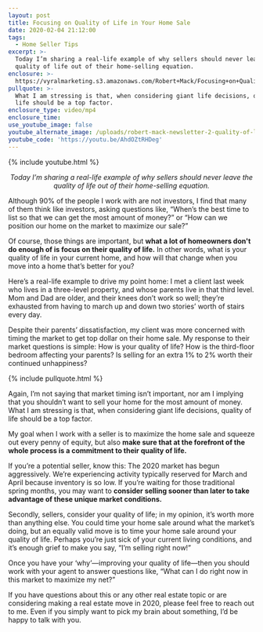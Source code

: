 ```yaml
---
layout: post
title: Focusing on Quality of Life in Your Home Sale
date: 2020-02-04 21:12:00
tags:
  - Home Seller Tips
excerpt: >-
  Today I’m sharing a real-life example of why sellers should never leave the
  quality of life out of their home-selling equation.
enclosure: >-
  https://vyralmarketing.s3.amazonaws.com/Robert+Mack/Focusing+on+Quality+of+Life+in+Your+Home+Sale.mp4
pullquote: >-
  What I am stressing is that, when considering giant life decisions, quality of
  life should be a top factor.
enclosure_type: video/mp4
enclosure_time:
use_youtube_image: false
youtube_alternate_image: /uploads/robert-mack-newsletter-2-quality-of-life-youtube.jpg
youtube_code: 'https://youtu.be/AhdOZtRHDeg'
---
```


{% include youtube.html %}

<p style="text-align: center;"><em>Today I’m sharing a real-life example of why sellers should never leave the quality of life out of their home-selling equation.</em></p>

Although 90% of the people I work with are not investors, I find that many of them think like investors, asking questions like, “When’s the best time to list so that we can get the most amount of money?” or “How can we position our home on the market to maximize our sale?”

Of course, those things are important, but **what a lot of homeowners don't do enough of is focus on their quality of life.** In other words, what is your quality of life in your current home, and how will that change when you move into a home that’s better for you?&nbsp;

Here’s a real-life example to drive my point home: I met a client last week who lives in a three-level property, and whose parents live in that third level. Mom and Dad are older, and their knees don’t work so well; they’re exhausted from having to march up and down two stories’ worth of stairs every day.&nbsp;

Despite their parents’ dissatisfaction, my client was more concerned with timing the market to get top dollar on their home sale. My response to their market questions is simple: How is your quality of life? How is the third-floor bedroom affecting your parents? Is selling for an extra 1% to 2% worth their continued unhappiness?&nbsp;

{% include pullquote.html %}

Again, I’m not saying that market timing isn’t important, nor am I implying that you shouldn’t want to sell your home for the most amount of money. What I am stressing is that, when considering giant life decisions, quality of life should be a top factor.&nbsp;

My goal when I work with a seller is to maximize the home sale and squeeze out every penny of equity, but also **make sure that at the forefront of the whole process is a commitment to their quality of life.** &nbsp;

If you’re a potential seller, know this: The 2020 market has begun aggressively. We’re experiencing activity typically reserved for March and April because inventory is so low. If you’re waiting for those traditional spring months, you may want to **consider selling sooner than later to take advantage of these unique market conditions.&nbsp;**

Secondly, sellers, consider your quality of life; in my opinion, it’s worth more than anything else. You could time your home sale around what the market’s doing, but an equally valid move is to time your home sale around your quality of life. Perhaps you’re just sick of your current living conditions, and it’s enough grief to make you say, “I’m selling right now\!”&nbsp;

Once you have your ‘why’—improving your quality of life—then you should work with your agent to answer questions like, “What can I do right now in this market to maximize my net?”&nbsp;

If you have questions about this or any other real estate topic or are considering making a real estate move in 2020, please feel free to reach out to me. Even if you simply want to pick my brain about something, I’d be happy to talk with you.